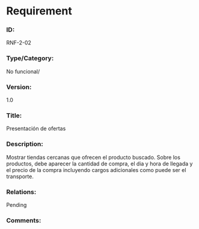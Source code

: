 # Requirement

### ID:

RNF-2-02

### Type/Category:

No funcional/

### Version:

1.0

### Title:

Presentación de ofertas

### Description:

Mostrar tiendas cercanas que ofrecen el producto buscado. Sobre los productos, debe aparecer la cantidad de compra, el dia y hora de llegada y el precio de la compra incluyendo cargos adicionales como puede ser el transporte.

### Relations:

Pending

### Comments:

